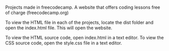 Projects made in freecodecamp. A website that offers coding lessons free of charge (freecodecamp.org)

To view the HTML file in each of the projects, locate the dist folder and open the index.html file. This will open the website.

To view the HTML source code, open index.html in a text editor.
To view the CSS source code, open the style.css file in a text editor.